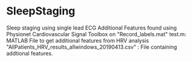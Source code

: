 # SleepStaging
Sleep staging using single lead ECG
Additional Features found using Physionet Cardiovascular Signal Toolbox on "Record_labels.mat"
test.m: MATLAB File to get additional features from HRV analysis
"AllPatients_HRV_results_allwindows_20190413.csv" : File containing addtional features.
